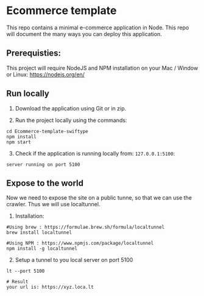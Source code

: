 

# Ecommerce template
This repo contains a minimal e-commerce application in Node. This repo will document the many ways you can deploy this application.

## Prerequisties: 
This project will require NodeJS and NPM installation on your Mac / Window or Linux: 
https://nodejs.org/en/

## Run locally

1. Download the application using Git or in zip.

2. Run the project locally using the commands: 
```
cd Ecommerce-template-swiftype
npm install
npm start
```

3. Check if the application is running locally from: `127.0.0.1:5100`:
```
server running on port 5100
```

## Expose to the world

Now we need to expose the site on a public tunne, so that we can use the crawler. Thus we will use localtunnel. 

1. Installation:

```
#Using brew : https://formulae.brew.sh/formula/localtunnel
brew install localtunnel

#Using NPM : https://www.npmjs.com/package/localtunnel
npm install -g localtunnel
```

2. Setup a tunnel to you local server on port 5100
```
lt --port 5100

# Result
your url is: https://xyz.loca.lt
```
